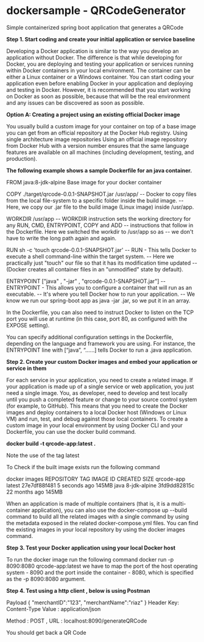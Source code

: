 # dockersample - QRCodeGenerator
Simple containerized spring boot application that generates a QRCode

<b>Step 1. Start coding and create your initial application or service baseline </b> 


Developing a Docker application is similar to the way you develop an application without Docker. The difference is that while developing for Docker, you are deploying and testing your application or services running within Docker containers in your local environment. The container can be either a Linux container or a Windows container. 
You can start coding your application even before enabling Docker in your application and deploying and testing in Docker. However, it is recommended that you start working on Docker as soon as possible, because that will be the real environment and any issues can be discovered as soon as possible. 


<b> Option A: Creating a project using an existing official Docker image </b>


You usually build a custom image for your container on top of a base image you can get from an official repository at the Docker Hub registry. 
Using single architecture image repositories 
Using an official  image repository from Docker Hub with a version number ensures that the same language features are available on all machines (including development, testing, and production). 

<b>The following example shows a sample Dockerfile for an java container. </b>



FROM java:8-jdk-alpine 
Base image for your docker container

COPY ./target/qrcode-0.0.1-SNAPSHOT.jar /usr/app/ 
-- Docker to copy files from the local file-system to a specific folder inside the build image. 
-- Here, we copy our .jar file to the build image (Linux image) inside /usr/app.

WORKDIR /usr/app 
-- WORKDIR instruction sets the working directory for any RUN, CMD, ENTRYPOINT, COPY and ADD 
-- instructions that follow in the Dockerfile. Here we switched the workdir to /usr/app so as 
-- we don't have to write the long path again and again.

RUN sh -c 'touch qrcode-0.0.1-SNAPSHOT.jar'
-- RUN - This tells Docker to execute a shell command-line within the target system. 
-- Here we practically just "touch" our file so that it has its modification time updated 
-- (Docker creates all container files in an "unmodified" state by default).

ENTRYPOINT ["java" , "-jar" , "qrcode-0.0.1-SNAPSHOT.jar"]
-- ENTRYPOINT - This allows you to configure a container that will run as an executable. 
-- It's where you tell Docker how to run your application. 
-- We know we run our spring-boot app as java -jar <app-name>.jar, so we put it in an array.

In the Dockerfile, you can also need to instruct Docker to listen on the TCP port you will use at runtime (in this case, port 80, as configured with the EXPOSE setting). 

You can specify additional configuration settings in the Dockerfile, depending on the language and framework you are using. For instance, the ENTRYPOINT line with [“java”, “……]  tells Docker to run a .java  application. 



<b>Step 2. Create your custom Docker images and embed your application or service in them </b>

For each service in your application, you need to create a related image. If your application is made up of a single service or web application, you just need a single image. 
You, as developer, need to develop and test locally until you push a completed feature or change to your source control system (for example, to GitHub). This means that you need to create the Docker images and deploy containers to a local Docker host (Windows or Linux VM) and run, test, and debug against those local containers. 
To create a custom image in your local environment by using Docker CLI and your Dockerfile, you can use the docker build command. 

<b> docker build -t qrcode-app:latest . </b>

Note the use of the tag latest

To Check if the built image exists run the following command

docker images
REPOSITORY          TAG                 IMAGE ID            CREATED             SIZE
qrcode-app          latest              27e7df88f481        5 seconds ago       145MB
java                8-jdk-alpine        3fd9dd82815c        22 months ago       145MB

When an application is made of multiple containers (that is, it is a multi-container application), you can also use the docker-compose up --build command to build all the related images with a single command by using the metadata exposed in the related docker-compose.yml files. 
You can find the existing images in your local repository by using the docker images command. 



<b> Step 3. Test your Docker application using your local Docker host </b>

To run the docker image run the following command
docker run -p 8090:8080 qrcode-app:latest
we have to map the port of the host operating system - 8090 and the port inside the container - 8080, which is specified as the -p 8090:8080 argument.

<b>Step 4. Test using a http client , below is using Postman</b>

Payload 
{
	"merchantID":"123",
	"merchantName":"riaz"
}
Header
Key: Content-Type 		Value : application/json


Method : POST , URL : localhost:8090/generateQRCode

You should get back a QR Code

 


